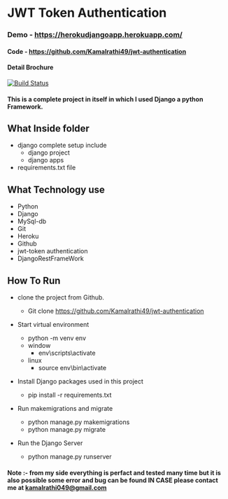 # JWT Token Authentication
### Demo - https://herokudjangoapp.herokuapp.com/

#### Code - https://github.com/Kamalrathi49/jwt-authentication
#### Detail Brochure

[![Build Status](https://travis-ci.org/joemccann/dillinger.svg?branch=master)](https://travis-ci.org/joemccann/dillinger)

#### This is a complete project in itself in which I used Django a python Framework.
## What Inside folder
- django complete setup include
    - django project
    - django apps
- requirements.txt file

## What Technology use
- Python
- Django
- MySql-db
- Git
- Heroku
- Github
- jwt-token authentication
- DjangoRestFrameWork


## How To Run 
- clone the project from Github.
  -  Git clone https://github.com/Kamalrathi49/jwt-authentication

- Start virtual environment
  - python -m venv env
  - window
    - env\scripts\activate
  - linux
    - source env\bin\activate
  
- Install Django packages used in this project
  - pip install -r requirements.txt

- Run makemigrations and migrate
  - python manage.py makemigrations
  - python manage.py migrate

- Run the Django Server
  - python manage.py runserver


#### Note :- from my side everything is perfact and tested many time but it is also possible some error and bug can be found IN CASE please contact me at kamalrathi049@gmail.com

